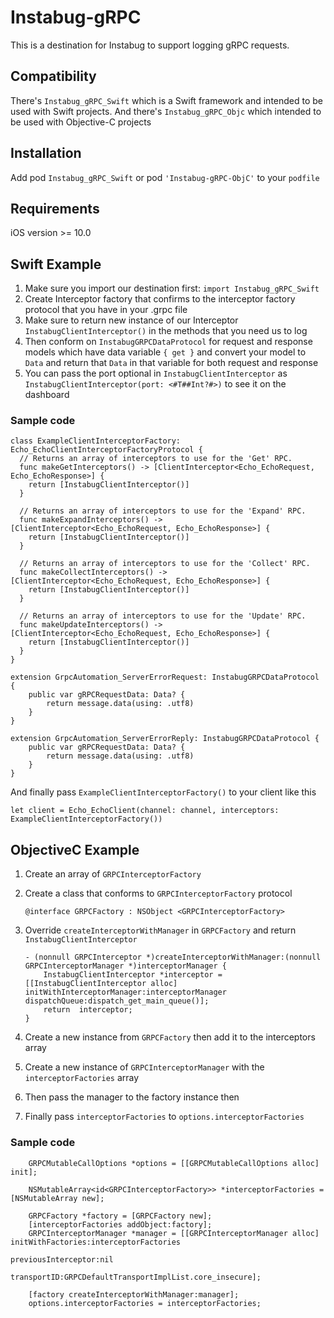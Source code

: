 # Instabug-gRPC
This is a destination for Instabug to support logging gRPC requests.

## Compatibility
There's `Instabug_gRPC_Swift` which is a Swift framework and intended to be used with Swift projects. And there's `Instabug_gRPC_Objc` which intended to be used with Objective-C projects

## Installation

Add pod `Instabug_gRPC_Swift` or pod `'Instabug-gRPC-ObjC'` to your `podfile`

## Requirements

iOS version >= 10.0

## Swift Example
1. Make sure you import our destination first: `import Instabug_gRPC_Swift`
2. Create Interceptor factory that confirms to the interceptor factory protocol that you have in your .grpc file
3. Make sure to return new instance of our Interceptor `InstabugClientInterceptor()` in the methods that you need us to log
4. Then conform on `InstabugGRPCDataProtocol` for request and response models which have data variable `{ get }` and convert your model to `Data` and return that `Data` in that variable for both request and response
5. You can pass the port optional in `InstabugClientInterceptor` as `InstabugClientInterceptor(port: <#T##Int?#>)` to see it on the dashboard
 
### Sample code 

```
class ExampleClientInterceptorFactory: Echo_EchoClientInterceptorFactoryProtocol {
  // Returns an array of interceptors to use for the 'Get' RPC.
  func makeGetInterceptors() -> [ClientInterceptor<Echo_EchoRequest, Echo_EchoResponse>] {
    return [InstabugClientInterceptor()]
  }

  // Returns an array of interceptors to use for the 'Expand' RPC.
  func makeExpandInterceptors() -> [ClientInterceptor<Echo_EchoRequest, Echo_EchoResponse>] {
    return [InstabugClientInterceptor()]
  }

  // Returns an array of interceptors to use for the 'Collect' RPC.
  func makeCollectInterceptors() -> [ClientInterceptor<Echo_EchoRequest, Echo_EchoResponse>] {
    return [InstabugClientInterceptor()]
  }

  // Returns an array of interceptors to use for the 'Update' RPC.
  func makeUpdateInterceptors() -> [ClientInterceptor<Echo_EchoRequest, Echo_EchoResponse>] {
    return [InstabugClientInterceptor()]
  }
}

extension GrpcAutomation_ServerErrorRequest: InstabugGRPCDataProtocol {
    public var gRPCRequestData: Data? {
        return message.data(using: .utf8)
    }
}

extension GrpcAutomation_ServerErrorReply: InstabugGRPCDataProtocol {
    public var gRPCRequestData: Data? {
        return message.data(using: .utf8)
    }
}
```

And finally pass `ExampleClientInterceptorFactory()` to your client like this

```
let client = Echo_EchoClient(channel: channel, interceptors: ExampleClientInterceptorFactory())

```

## ObjectiveC Example
1. Create an array of `GRPCInterceptorFactory`
2. Create a class that conforms to `GRPCInterceptorFactory` protocol

	```
	@interface GRPCFactory : NSObject <GRPCInterceptorFactory>
	```

3. Override `createInterceptorWithManager` in `GRPCFactory` and return `InstabugClientInterceptor `

	```
	- (nonnull GRPCInterceptor *)createInterceptorWithManager:(nonnull GRPCInterceptorManager *)interceptorManager {
	    InstabugClientInterceptor *interceptor = [[InstabugClientInterceptor alloc] initWithInterceptorManager:interceptorManager dispatchQueue:dispatch_get_main_queue()];
	    return  interceptor;
	}
	```
4. Create a new instance from `GRPCFactory` then add it to the interceptors array
5. Create a new instance of `GRPCInterceptorManager` with the `interceptorFactories` array
6. Then pass the manager to the factory instance then 
7. Finally pass `interceptorFactories` to `options.interceptorFactories`

### Sample code

```
    GRPCMutableCallOptions *options = [[GRPCMutableCallOptions alloc] init];
    
    NSMutableArray<id<GRPCInterceptorFactory>> *interceptorFactories = [NSMutableArray new];
  
    GRPCFactory *factory = [GRPCFactory new];
    [interceptorFactories addObject:factory];
    GRPCInterceptorManager *manager = [[GRPCInterceptorManager alloc] initWithFactories:interceptorFactories
                                                                    previousInterceptor:nil
                                                                            transportID:GRPCDefaultTransportImplList.core_insecure];

    [factory createInterceptorWithManager:manager];
    options.interceptorFactories = interceptorFactories;

```